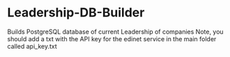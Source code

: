 # Leadership-DB-Builder
Builds PostgreSQL database of current Leadership of companies
Note, you should add a txt with the API key for the edinet service in the main folder called api_key.txt
